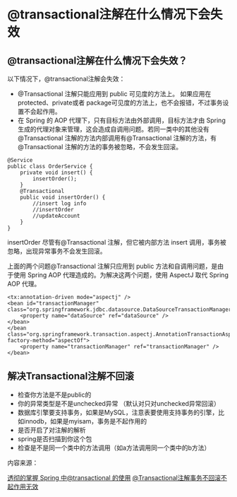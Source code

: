 # @transactional注解在什么情况下会失效

## @transactional注解在什么情况下会失效？

以下情况下，@transactional注解会失效：

* @Transactional 注解只能应用到 public 可见度的方法上。 如果应用在protected、private或者 package可见度的方法上，也不会报错，不过事务设置不会起作用。
* 在 Spring 的 AOP 代理下，只有目标方法由外部调用，目标方法才由 Spring 生成的代理对象来管理，这会造成自调用问题。若同一类中的其他没有@Transactional 注解的方法内部调用有@Transactional 注解的方法，有@Transactional 注解的方法的事务被忽略，不会发生回滚。

```text
@Service
public class OrderService {
    private void insert() {
        insertOrder();
    }
    @Transactional
    public void insertOrder() {
        //insert log info
        //insertOrder
        //updateAccount
    }
}
```

insertOrder 尽管有@Transactional 注解，但它被内部方法 insert 调用，事务被忽略，出现异常事务不会发生回滚。

上面的两个问题@Transactional 注解只应用到 public 方法和自调用问题，是由于使用 Spring AOP 代理造成的。为解决这两个问题，使用 AspectJ 取代 Spring AOP 代理。

```text
<tx:annotation-driven mode="aspectj" />
<bean id="transactionManager" class="org.springframework.jdbc.datasource.DataSourceTransactionManager">
    <property name="dataSource" ref="dataSource" />
</bean>
</bean class="org.springframework.transaction.aspectj.AnnotationTransactionAspect" factory-method="aspectOf">
    <property name="transactionManager" ref="transactionManager" />
</bean>
```

## 解决Transactional注解不回滚

* 检查你方法是不是public的
* 你的异常类型是不是unchecked异常 （默认对只对unchecked异常回滚）
* 数据库引擎要支持事务，如果是MySQL，注意表要使用支持事务的引擎，比如innodb，如果是myisam，事务是不起作用的
* 是否开启了对注解的解析
* spring是否扫描到你这个包
* 检查是不是同一个类中的方法调用（如a方法调用同一个类中的b方法）

内容来源：

[透彻的掌握 Spring 中@transactional 的使用](https://www.ibm.com/developerworks/cn/java/j-master-spring-transactional-use/index.html) [@Transactional注解事务不回滚不起作用无效](http://www.cnblogs.com/powerwu/articles/8392606.html)

